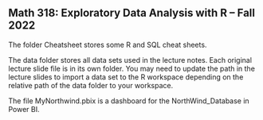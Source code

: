 ## Math 318: Exploratory Data Analysis with R – Fall 2022

The folder Cheatsheet stores some R and SQL cheat sheets.

The data folder stores all data sets used in the lecture notes.  Each original lecture slide file is in its own folder. You may need to update the path in the lecture slides to import a data set to the R workspace depending on the relative path of the data folder to your workspace. 

The file MyNorthwind.pbix is a dashboard for the NorthWind_Database in Power BI.
